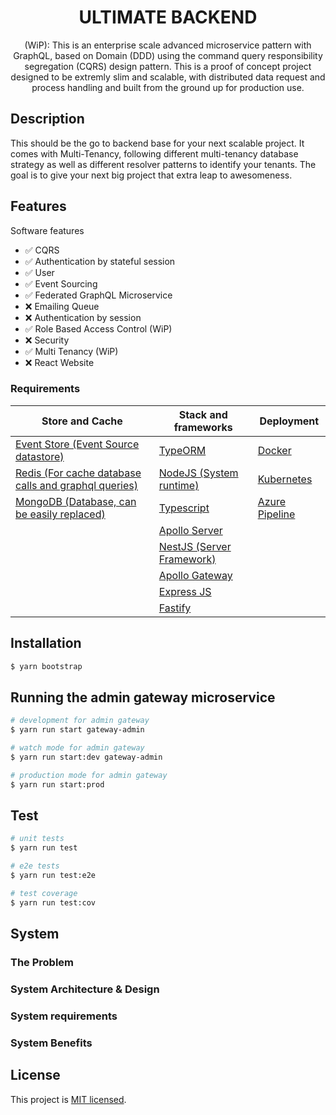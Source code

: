 <h1 align="center">
ULTIMATE BACKEND
</h1>
  
<p align="center">
  (WiP): This is an enterprise scale advanced microservice pattern with GraphQL, based on Domain  (DDD) using the command query responsibility segregation (CQRS) design pattern. This is a proof of concept project designed to be extremly slim and scalable, with distributed data request and process handling and built from the ground up for production use.
</p>
    <p align="center">
</p>

## Description
This should be the go to backend base for your next scalable project. It comes with Multi-Tenancy, following different multi-tenancy database strategy as well as different resolver patterns
to identify your tenants. The goal is to give your next big project that extra leap to awesomeness.

## Features
Software features

 * ✅ CQRS
 * ✅ Authentication by stateful session
 * ✅ User
 * ✅ Event Sourcing
 * ✅ Federated GraphQL Microservice
 * ❌ Emailing Queue
 * ❌ Authentication by session
 * ✅ Role Based Access Control (WiP)
 * ❌ Security
 * ✅ Multi Tenancy (WiP)
 * ❌ React Website
 
### Requirements
| Store and Cache                                                           | Stack and frameworks                          | Deployment                            |
|---------------------------------------------------------------------------|-----------------------------------------------|----------------------------------------|
| [Event Store (Event Source datastore)](https://eventstore.org)            | [TypeORM](https://typeorm.io)                 | [Docker](https://www.docker.com/) |
| [Redis (For cache database calls and graphql queries)](https://redis.io/) | [NodeJS (System runtime)](https://nodejs.org) | [Kubernetes](https://kubernetes.io/) |
| [MongoDB (Database, can be easily replaced)](https://www.mongodb.com/)    | [Typescript](https://www.typescriptlang.org)  | [Azure Pipeline](https://azure.microsoft.com/en-us/services/devops/pipelines/) |
|                                                                           | [Apollo Server](https://www.apollographql.com/docs/apollo-server) |   |
|                                                                           | [NestJS (Server Framework)](https://nestjs.com) |   |
|                                                                           | [Apollo Gateway](https://www.apollographql.com/docs/apollo-server/federation/introduction) |   |
|                                                                           | [Express JS](https://expressjs.com)            |   |
|                                                                           | [Fastify](https://www.fastify.io)              |   |


## Installation

```bash
$ yarn bootstrap
```

## Running the admin gateway microservice
```bash
# development for admin gateway
$ yarn run start gateway-admin

# watch mode for admin gateway
$ yarn run start:dev gateway-admin

# production mode for admin gateway
$ yarn run start:prod
```

## Test
```bash
# unit tests
$ yarn run test

# e2e tests
$ yarn run test:e2e

# test coverage
$ yarn run test:cov
```

## System

### The Problem

### System Architecture & Design

### System requirements

### System Benefits

## License

  This project is [MIT licensed](LICENSE).
